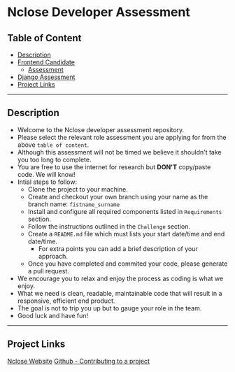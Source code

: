 # Nclose Developer Assessment

## Table of Content
+ [Description](#description)
+ [Frontend Candidate](#frontend-candidate)
    - [Assessment](Frontend%20Assesment/Challenge.md)
+ [Django Assessment](DjangoAssessment/README.md#table-of-content)
+ [Project Links](#project-links)

---
## Description
- Welcome to the Nclose developer assessment repository.
- Please select the relevant role assessment you are applying for from the above `table of content`.
- Although this assessment will not be timed we believe it shouldn't take you too long to complete.
- You are free to use the internet for research but **DON'T** copy/paste code. We will know!
- Intial steps to follow: 
    + Clone the project to your machine.
    + Create and checkout your own branch using your name as the branch name: `fistname_surname`
    + Install and configure all required components listed in `Requirements` section.
    + Follow the instructions outlined in the `Challenge` section.
    + Create a `README.md` file which must lists your start date/time and end date/time.
       * For extra points you can add a brief description of your approach.
    + Once you have completed and commited your code, please generate a pull request.
- We encourage you to relax and enjoy the process as coding is what we enjoy.
- What we need is clean, readable, maintainable code that will result in a responsive, efficient end product.
- The goal is not to trip you up but to gauge your role in the team.
- Good luck and have fun!

---
## Project Links
[Nclose Website](https://www.nclose.com/)
[Github - Contributing to a project](https://docs.github.com/en/get-started/quickstart/contributing-to-projects)